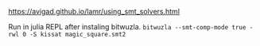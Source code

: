 https://avigad.github.io/lamr/using_smt_solvers.html

Run in julia REPL after instaling bitwuzla.
`bitwuzla --smt-comp-mode true -rwl 0 -S kissat magic_square.smt2`
